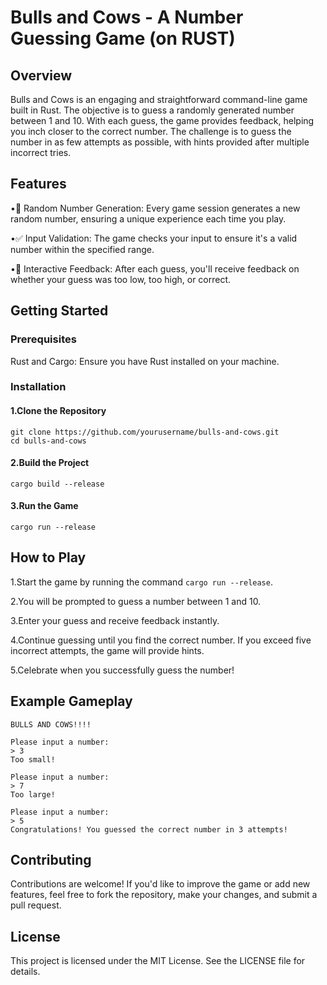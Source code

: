 # Bulls and Cows - A Number Guessing Game (on RUST)
## Overview
Bulls and Cows is an engaging and straightforward command-line game built in Rust. The objective is to guess a randomly generated number between 1 and 10. With each guess, the game provides feedback, helping you inch closer to the correct number. The challenge is to guess the number in as few attempts as possible, with hints provided after multiple incorrect tries.

## Features

•🎲 Random Number Generation: Every game session generates a new random number, ensuring a unique experience each time you play.

•✅ Input Validation: The game checks your input to ensure it's a valid number within the specified range.

•💬 Interactive Feedback: After each guess, you'll receive feedback on whether your guess was too low, too high, or correct.


## Getting Started

### Prerequisites

Rust and Cargo: Ensure you have Rust installed on your machine.

### Installation

#### 1.Clone the Repository
```
git clone https://github.com/yourusername/bulls-and-cows.git
cd bulls-and-cows
```
#### 2.Build the Project
```
cargo build --release
```
#### 3.Run the Game
```
cargo run --release
```
## How to Play

1.Start the game by running the command `cargo run --release`.

2.You will be prompted to guess a number between 1 and 10.

3.Enter your guess and receive feedback instantly.

4.Continue guessing until you find the correct number. If you exceed five incorrect attempts, the game will provide hints.

5.Celebrate when you successfully guess the number!

## Example Gameplay
```
BULLS AND COWS!!!!

Please input a number:
> 3
Too small!

Please input a number:
> 7
Too large!

Please input a number:
> 5
Congratulations! You guessed the correct number in 3 attempts!
```
## Contributing

Contributions are welcome! If you'd like to improve the game or add new features, feel free to fork the repository, make your changes, and submit a pull request.

## License
This project is licensed under the MIT License. See the LICENSE file for details.
